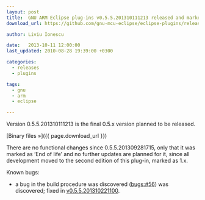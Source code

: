 ```yaml
---
layout: post
title:  GNU ARM Eclipse plug-ins v0.5.5.201310111213 released and marked ‘End of life’
download_url: https://github.com/gnu-mcu-eclipse/eclipse-plugins/releases/tag/v0.5.5-201310111213

author: Liviu Ionescu

date:   2013-10-11 12:00:00
last_updated: 2010-08-28 19:39:00 +0300

categories:
  - releases
  - plugins

tags:
  - gnu
  - arm
  - eclipse

---
```


Version 0.5.5.201310111213 is the final 0.5.x version planned to be released.

[Binary files »]({{ page.download_url }})

There are no functional changes since 0.5.5.201309281715, only that it was marked as ‘End of life’ and no further updates are planned for it, since all development moved to the second edition of this plug-in, marked as 1.x.

Known bugs:

- a bug in the build procedure was discovered ([bugs:#56](https://sourceforge.net/p/gnuarmeclipse/bugs/56/)) was discovered; fixed in [v0.5.5.201310221100](https://github.com/gnu-mcu-eclipse/eclipse-plugins/wiki/Release-v0.5.5.201310221100).

